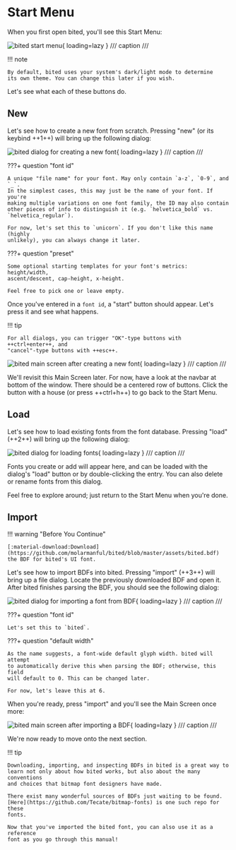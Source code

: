 # Start Menu

When you first open bited, you'll see this Start Menu:

![bited start menu](assets/start.png){ loading=lazy }
/// caption
///

!!! note

    By default, bited uses your system's dark/light mode to determine
    its own theme. You can change this later if you wish.

Let's see what each of these buttons do.

## New

Let's see how to create a new font from scratch. Pressing "new" (or its keybind
++1++) will bring up the following dialog:

![bited dialog for creating a new font](assets/new.png){ loading=lazy }
/// caption
///

???+ question "font id"

    A unique "file name" for your font. May only contain `a-z`, `0-9`, and `_`.
    In the simplest cases, this may just be the name of your font. If you're
    making multiple variations on one font family, the ID may also contain
    other pieces of info to distinguish it (e.g. `helvetica_bold` vs.
    `helvetica_regular`).

    For now, let's set this to `unicorn`. If you don't like this name (highly
    unlikely), you can always change it later.

???+ question "preset"

    Some optional starting templates for your font's metrics: height/width,
    ascent/descent, cap-height, x-height.

    Feel free to pick one or leave empty.

Once you've entered in a `font id`, a "start" button should appear. Let's press
it and see what happens.

!!! tip

    For all dialogs, you can trigger "OK"-type buttons with ++ctrl+enter++, and
    "cancel"-type buttons with ++esc++.

![bited main screen after creating a new font](assets/new-ed.png){ loading=lazy }
/// caption
///

We'll revisit this Main Screen later. For now, have a look at the navbar at
bottom of the window. There should be a centered row of buttons. Click the
button with a house (or press ++ctrl+h++) to go back to the Start Menu.

## Load

Let's see how to load existing fonts from the font database. Pressing "load"
(++2++) will bring up the following dialog:

![bited dialog for loading fonts](assets/load.png){ loading=lazy }
/// caption
///

Fonts you create or add will appear here, and can be loaded with the dialog's
"load" button or by double-clicking the entry. You can also delete or rename
fonts from this dialog.

Feel free to explore around; just return to the Start Menu when you're done.

## Import

!!! warning "Before You Continue"

    [:material-download:Download](https://github.com/molarmanful/bited/blob/master/assets/bited.bdf)
    the BDF for bited's UI font.

Let's see how to import BDFs into bited. Pressing "import" (++3++) will bring
up a file dialog. Locate the previously downloaded BDF and open it. After bited
finishes parsing the BDF, you should see the following dialog:

![bited dialog for importing a font from BDF](assets/import.png){ loading=lazy }
/// caption
///

???+ question "font id"

    Let's set this to `bited`.

???+ question "default width"

    As the name suggests, a font-wide default glyph width. bited will attempt
    to automatically derive this when parsing the BDF; otherwise, this field
    will default to 0. This can be changed later.

    For now, let's leave this at 6.

When you're ready, press "import" and you'll see the Main Screen once more:

![bited main screen after importing a BDF](assets/import-ed.png){ loading=lazy }
/// caption
///

We're now ready to move onto the next section.

!!! tip

    Downloading, importing, and inspecting BDFs in bited is a great way to
    learn not only about how bited works, but also about the many conventions
    and choices that bitmap font designers have made.

    There exist many wonderful sources of BDFs just waiting to be found.
    [Here](https://github.com/Tecate/bitmap-fonts) is one such repo for these
    fonts.

    Now that you've imported the bited font, you can also use it as a reference
    font as you go through this manual!
